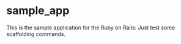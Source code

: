 # sample_app
This is the sample application for the Ruby on Rails:
Just test some scaffolding commands.

